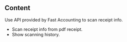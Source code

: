 ## Content
Use API provided by Fast Accounting to scan receipt info.
- Scan receipt info from pdf receipt.
- Show scanning history.